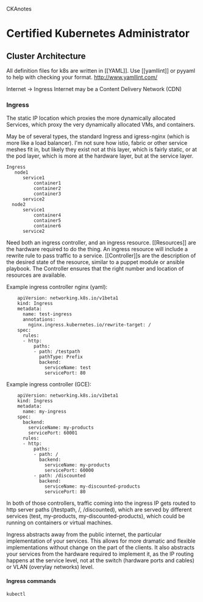 CKAnotes

# Certified Kubernetes Administrator

## Cluster Architecture

All definition files for k8s are written in [[YAML]]. Use [[yamllint]] or pyyaml to help with checking your format. http://www.yamllint.com/


Internet -> Ingress
  Internet may be a Content Delivery Network (CDN)

### Ingress
  The static IP location which proxies the more dynamically allocated Services, which proxy the very dynamically allocated VMs, and containers.

  May be of several types, the standard Ingress and igress-nginx (which is more like a load balancer). 
  I'm not sure how istio, fabric or other service meshes fit in, but likely they exist not at this layer, which is fairly static, 
  or at the pod layer, which is more at the hardware layer, but at the service layer.

  ```
  Ingress
     node1
        service1
            container1
            container2
            container3
        service2
    node2
        service1
            container4
            container5
            container6
        service2
```

Need both an ingress controller, and an ingress resource. [[Resources]] are the hardware required to do the thing. An ingress resource will include a rewrite rule 
to pass traffic to a service. [[Controller]]s are the description of the desired state of the resource, 
similar to a puppet module or ansible playbook. The Controller ensures that the right number and location of resources are available.

Example ingress controller nginx (yaml):

```
    apiVersion: networking.k8s.io/v1beta1
    kind: Ingress
    metadata:
      name: test-ingress
      annotations:
        nginx.ingress.kubernetes.io/rewrite-target: /
    spec:
      rules:
      - http:
          paths:
          - path: /testpath
            pathType: Prefix
            backend:
              serviceName: test
              servicePort: 80
```

Example ingress controller (GCE):

```
    apiVersion: networking.k8s.io/v1beta1
    kind: Ingress
    metadata:
      name: my-ingress
    spec:
      backend:
        serviceName: my-products
        servicePort: 60001
      rules:
      - http:
          paths:
          - path: /
            backend:
              serviceName: my-products
              servicePort: 60000
          - path: /discounted
            backend:
              serviceName: my-discounted-products
              servicePort: 80
```

In both of those controllers, traffic coming into the ingress IP gets routed to http server paths (/testpath, /, /discounted), 
which are served by different services (test, my-products, my-discounted-products), which could be running on containers or
virtual machines.

Ingress abstracts away from the public internet, the particular implementation of your services. This allows for more dramatic
and flexible implementations without change on the part of the clients. It also abstracts your services from the hardware 
required to implement it, as the IP routing happens at the service level, not at the switch (hardware ports and cables) or VLAN
(overylay networks) level.

#### Ingress commands

```
kubectl
```

